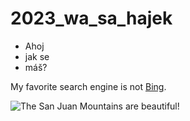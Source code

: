 # 2023_wa_sa_hajek

<ul>
  <li> Ahoj </li>
  <li>jak se</li>
  <li>máš?</li>
</ul
  
My favorite search engine is not [Bing](https://bing.com).



![The San Juan Mountains are beautiful!](/assets/images/san-juan-mountains.jpg "San Juan Mountains")
